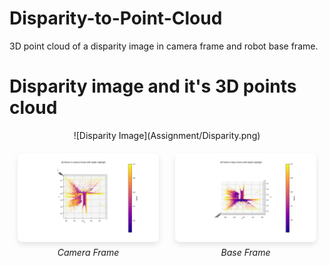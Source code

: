 # Disparity-to-Point-Cloud
3D point cloud of a disparity image in camera frame and robot base frame.

# Disparity image and it's 3D points cloud
<div style="text-align: center;">
  ![Disparity Image](Assignment/Disparity.png)
</div>


<div style="display: flex; justify-content: space-around; align-items: center; margin-top: 20px;">
  <div style="flex: 0 0 45%;">
    <img src="Assignment/camera_frame.png" alt="Camera Frame" style="max-width: 100%; height: auto; border-radius: 8px; box-shadow: 0 4px 8px rgba(0, 0, 0, 0.1);">
    <p style="text-align: center; font-style: italic; margin-top: 5px;">Camera Frame</p>
  </div>
  <div style="flex: 0 0 45%;">
    <img src="Assignment/base_frame.png" alt="Base Frame" style="max-width: 100%; height: auto; border-radius: 8px; box-shadow: 0 4px 8px rgba(0, 0, 0, 0.1);">
    <p style="text-align: center; font-style: italic; margin-top: 5px;">Base Frame</p>
  </div>
</div>


